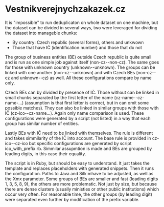 Vestnikverejnychzakazek.cz
==========================

It is "impossible" to run deduplicaton on whole dataset on one machine, but the dataset can be divided in several ways, two were leveraged for dividing the dataset into manageble chunks:

- By country: Czech republic (several forms), others and unkwown
- Those that have IČ (identification number) and those that do not

The group of business entities (BE) outside Czech republic is quite small and is run as one simple job against itself (non-cz--non-cz). The same goes for those with unknown country (unknown--unknown). The groups can be linked with one another (non-cz--unknown) and with Czech BEs (non-cz--cz and unknown--cz) as well. All these configurations compare by name only.

Czech BEs can by divided by presence of IČ. Those without can be linked in small chunks separated by the first letter of the name (cz-name--cz-name-...) (assumption is that first letter is correct, but in can omit some possible matches). They can also be linked in similar groups with those with IČ (cz-ico--cz-name...). Again only name comparison is used. These configurations were generated by a script (not listed) in a way that each group has similar number of entities.

Lastly BEs with IČ need to be linked with themselves. The rule is different and takes simmilarity of the IČ into account. The base rule is provided in cz-ico--cz-ico but specific configurations are generated by script ico_with_prefix.rb. Simmilar assupmtion is made and BEs are grouped by leading digits, in this case their equality. 

The script is in Ruby, but should be easy to understand. It just takes the template and replaces placeholders with generated snippets. Then it runs the configuration. Paths to Java and Silk mhave to be adjusted, as well as the Xmx parameter. Some groups of BEs are smaller and fast (leading digits 1, 3, 5, 8, 9), the others are more problematic. Not just by size, but because there are dense clusters (usually ministies or other public institutions) which occur very often. For reasonable time, the other groups (by leading digit) were separated even further by modification of the prefix variable. 